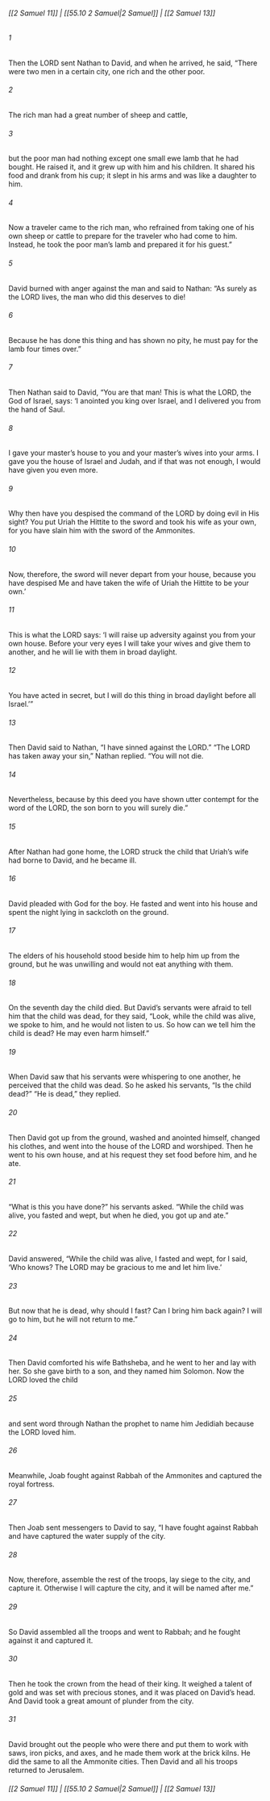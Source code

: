 
###### [[2 Samuel 11]] | [[55.10 2 Samuel|2 Samuel]] | [[2 Samuel 13]]

###### 1
Then the LORD sent Nathan to David, and when he arrived, he said, “There were two men in a certain city, one rich and the other poor.
###### 2
The rich man had a great number of sheep and cattle,
###### 3
but the poor man had nothing except one small ewe lamb that he had bought. He raised it, and it grew up with him and his children. It shared his food and drank from his cup; it slept in his arms and was like a daughter to him.
###### 4
Now a traveler came to the rich man, who refrained from taking one of his own sheep or cattle to prepare for the traveler who had come to him. Instead, he took the poor man’s lamb and prepared it for his guest.”
###### 5
David burned with anger against the man and said to Nathan: “As surely as the LORD lives, the man who did this deserves to die!
###### 6
Because he has done this thing and has shown no pity, he must pay for the lamb four times over.”
###### 7
Then Nathan said to David, “You are that man! This is what the LORD, the God of Israel, says: ‘I anointed you king over Israel, and I delivered you from the hand of Saul.
###### 8
I gave your master’s house to you and your master’s wives into your arms. I gave you the house of Israel and Judah, and if that was not enough, I would have given you even more.
###### 9
Why then have you despised the command of the LORD by doing evil in His sight? You put Uriah the Hittite to the sword and took his wife as your own, for you have slain him with the sword of the Ammonites.
###### 10
Now, therefore, the sword will never depart from your house, because you have despised Me and have taken the wife of Uriah the Hittite to be your own.’
###### 11
This is what the LORD says: ‘I will raise up adversity against you from your own house. Before your very eyes I will take your wives and give them to another, and he will lie with them in broad daylight.
###### 12
You have acted in secret, but I will do this thing in broad daylight before all Israel.’”
###### 13
Then David said to Nathan, “I have sinned against the LORD.” “The LORD has taken away your sin,” Nathan replied. “You will not die.
###### 14
Nevertheless, because by this deed you have shown utter contempt for the word of the LORD, the son born to you will surely die.”
###### 15
After Nathan had gone home, the LORD struck the child that Uriah’s wife had borne to David, and he became ill.
###### 16
David pleaded with God for the boy. He fasted and went into his house and spent the night lying in sackcloth on the ground.
###### 17
The elders of his household stood beside him to help him up from the ground, but he was unwilling and would not eat anything with them.
###### 18
On the seventh day the child died. But David’s servants were afraid to tell him that the child was dead, for they said, “Look, while the child was alive, we spoke to him, and he would not listen to us. So how can we tell him the child is dead? He may even harm himself.”
###### 19
When David saw that his servants were whispering to one another, he perceived that the child was dead. So he asked his servants, “Is the child dead?” “He is dead,” they replied.
###### 20
Then David got up from the ground, washed and anointed himself, changed his clothes, and went into the house of the LORD and worshiped. Then he went to his own house, and at his request they set food before him, and he ate.
###### 21
“What is this you have done?” his servants asked. “While the child was alive, you fasted and wept, but when he died, you got up and ate.”
###### 22
David answered, “While the child was alive, I fasted and wept, for I said, ‘Who knows? The LORD may be gracious to me and let him live.’
###### 23
But now that he is dead, why should I fast? Can I bring him back again? I will go to him, but he will not return to me.”
###### 24
Then David comforted his wife Bathsheba, and he went to her and lay with her. So she gave birth to a son, and they named him Solomon. Now the LORD loved the child
###### 25
and sent word through Nathan the prophet to name him Jedidiah because the LORD loved him.
###### 26
Meanwhile, Joab fought against Rabbah of the Ammonites and captured the royal fortress.
###### 27
Then Joab sent messengers to David to say, “I have fought against Rabbah and have captured the water supply of the city.
###### 28
Now, therefore, assemble the rest of the troops, lay siege to the city, and capture it. Otherwise I will capture the city, and it will be named after me.”
###### 29
So David assembled all the troops and went to Rabbah; and he fought against it and captured it.
###### 30
Then he took the crown from the head of their king. It weighed a talent of gold and was set with precious stones, and it was placed on David’s head. And David took a great amount of plunder from the city.
###### 31
David brought out the people who were there and put them to work with saws, iron picks, and axes, and he made them work at the brick kilns. He did the same to all the Ammonite cities. Then David and all his troops returned to Jerusalem.

###### [[2 Samuel 11]] | [[55.10 2 Samuel|2 Samuel]] | [[2 Samuel 13]]
